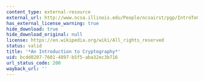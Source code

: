 ```yaml
---
content_type: external-resource
external_url: http://www.ncsa.illinois.edu/People/ncsairst/pgp/IntroToCrypto.pdf
has_external_license_warning: true
hide_download: true
hide_download_original: null
license: https://en.wikipedia.org/wiki/All_rights_reserved
status: valid
title: '*An Introduction to Cryptography*'
uid: bcdd0207-7601-4897-b5f5-aba32ec3b716
url_status_code: 200
wayback_url: ''
---
```

